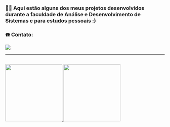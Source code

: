 <h3>👩‍💻 Aqui estão alguns dos meus projetos desenvolvidos durante a faculdade de Análise e Desenvolvimento de Sistemas e para estudos pessoais :)</h3>
<h3>☎️ Contato:</h3>
<a href="www.linkedin.com/in/rafaela-mendonça-estefogo-b42221208/</h3>" alt="linkedin" target="_blank">
<img src="https://img.shields.io/badge/LinkedIn-0077B5?style=for-the-badge&logo=linkedin&logoColor=white" target="_blank">
<hr>
<br>
<a href="https://github.com/estefogo">
<img height="180em" src="https://github-readme-stats.vercel.app/api?username=estefogo&show_icons=true&theme=dracula&include_all_commits=true&count_private=true"/>
<img height="180em" src="https://github-readme-stats.vercel.app/api/top-langs/?username=estefogo&layout=compact&langs_count=7&theme=dracula"/>
